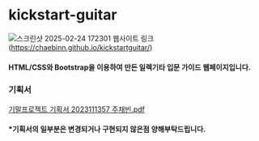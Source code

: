 # kickstart-guitar
![스크린샷 2025-02-24 172301](https://github.com/user-attachments/assets/e19d16c8-3535-47d9-a59d-732020fff2df)
웹사이트 링크(https://chaebinn.github.io/kickstartguitar/)

#### HTML/CSS와 Bootstrap을 이용하여 만든 일렉기타 입문 가이드 웹페이지입니다.

### 기획서 
[기말프로젝트 기획서 2023111357 주채빈.pdf](https://github.com/user-attachments/files/18938355/2023111357.pdf)
#### *기획서의 일부분은 변경되거나 구현되지 않은점 양해부탁드립니다.

